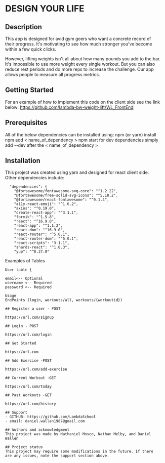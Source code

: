# DESIGN YOUR LIFE

## Description

This app is designed for avid gym goers who want a concrete record of their progress. It's motivating to see how much stronger you've become within a few quick clicks. 

However, lifting weights isn't all about how many pounds you add to the bar. It's impossible to use more weight every single workout. But you can also reduce rest periods and do more reps to increase the challenge. Our app allows people to measure all progress metrics.

## Getting Started
For an example of how to implement this code on the client side see the link below: 
https://github.com/lambda-bw-weight-lift/WL_FrontEnd


## Prerequisites
All of the below dependencies can be installed using:
npm (or yarn) install
npm add < name_of_dependency >
npm start
for dev dependencies simply add --dev after the < name_of_dependency >

## Installation
This project was created using yarn and designed for react client side. Other dependencies include:
```
  "dependencies": {
    "@fortawesome/fontawesome-svg-core": "^1.2.22",
    "@fortawesome/free-solid-svg-icons": "^5.10.2",
    "@fortawesome/react-fontawesome": "^0.1.4",
    "a11y-react-emoji": "^1.0.2",
    "axios": "^0.19.0",
    "create-react-app": "^3.1.1",
    "formik": "^1.5.8",
    "react": "^16.9.0",
    "react-app": "^1.1.2",
    "react-dom": "^16.9.0",
    "react-router": "^5.0.1",
    "react-router-dom": "^5.0.1",
    "react-scripts": "3.1.1",
    "shards-react": "^1.0.3",
    "yup": "^0.27.0"
```

Examples of Tables
```
User table {

email<-- Optional
username <-- Required
password <-- Required 

Usage
EndPoints (login, workouts/all, workouts/{workoutid})

## Register a user - POST

https://url.com/signup

## Login - POST

https://url.com/login

## Get Started 

https://url.com

## Add Exercise -POST

https://url.com/add-exercise

## Current Workout -GET

https://url.com/today

## Past Workouts -GET

https://url.com/history

## Support
- GITHUB: https://github.com/LambdaSchool 
- email: daniel.wallen1987@gmail.com

## Authors and acknowledgment
This project was made by Nathaniel Mosco, Nathan Melby, and Daniel Wallen

## Project status
This project may require some modifications in the future. If there are any issues, note the support section above.   
